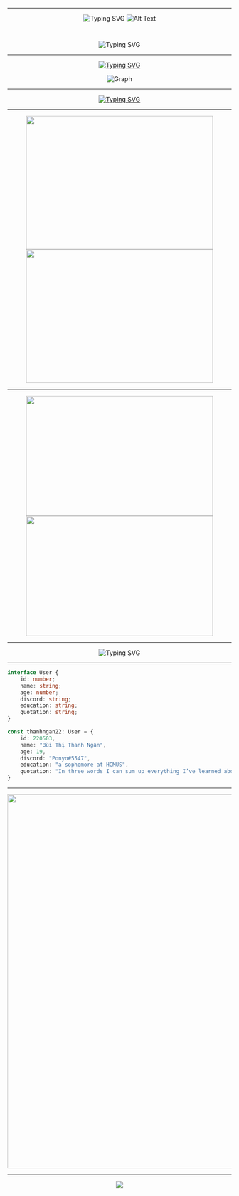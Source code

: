  <div align="center">
 
 ---
 

 ![Typing SVG](https://readme-typing-svg.herokuapp.com?font=Dancing+Script&size=40&duration=2500&color=F86A7C&background=none&center=true&vCenter=true&multiline=true&width=590&height=200&lines=%E2%9C%8C%EF%B8%8F+Hi+there+%F0%9F%98%85;+%F0%9F%92%97+I'm+Thanh+Ngan%2C+from+VietNam+%F0%9F%92%95;%E2%9A%A1)
 <span width="250">
  ![Alt Text](https://pa1.narvii.com/6533/beeeec6ec4e85a1a9a1ca46a0717bcf208007f55_hq.gif)
</span>

```
	
```
	
	
 ![Typing SVG](https://readme-typing-svg.herokuapp.com?font=Dancing+Script&size=40&duration=2500&color=CC8BB8F2&background=none&center=true&vCenter=true&multiline=true&repeat=false&width=840&height=180&lines=%E2%9A%A1+By+the+way%2C;I'm+looking+for+teammates+to+practice+CTF+together.+;If+you're+interested%2C+feel+free+to+contact+me+!+%E2%9A%A1)


---

[![Typing SVG](https://readme-typing-svg.herokuapp.com?font=Dancing+Script&size=40&duration=2500&color=F7A680&center=true&vCenter=true&multiline=true&repeat=false&width=800&height=60&lines=%F0%9F%91%A3+this+is+my+contribution+graph+%F0%9F%91%A3)](https://git.io/typing-svg)

 ![Graph](https://github-readme-activity-graph.cyclic.app/graph?username=thanhngan22&theme=rogue&color=FBCFE8&line=C4B5FD&point=34D399&hide_border=false) 


---

<!-- about ponyo -->
[![Typing SVG](https://readme-typing-svg.herokuapp.com?font=Dancing+Script&size=40&duration=2500&color=F7A680&center=true&vCenter=true&multiline=true&repeat=false&width=840&height=130&lines=%F0%9F%92%A4+let+see+my+favorite+animated+characters+%F0%9F%92%A6;%F0%9F%8C%9F+Ponyo+and+Sosuke+%F0%9F%8C%9F)](https://git.io/typing-svg)

___

<a href="#" >
  <img align="center" src="https://thumbs.gfycat.com/CraftyDecimalAurochs-size_restricted.gif" width="420" height="300" />
</a>

<a href="#" >
  <img align="center" src="https://aestheism.files.wordpress.com/2013/11/ponyo.gif" width="420" height="300" />
</a>

___
<a href="#" >
  <img align="center" src="https://giffiles.alphacoders.com/232/2325.gif" width="420" height="270" />
</a>

<a href="#" >
  <img align="center" src="https://i.pinimg.com/originals/f8/a5/fa/f8a5fa42fff23206014beeb079e9e58a.gif" width="420" height="270" />
</a>

---
![Typing SVG](https://readme-typing-svg.herokuapp.com?font=Dancing+Script&size=40&duration=2500&color=F86A7C&background=none&center=true&vCenter=true&multiline=true&repeat=false&width=840&height=80&lines=%F0%9F%91%80+About+me%F0%9F%A7%90)
___

</div>
	
<!-- code -->
```typescript
interface User {
    id: number;
    name: string;
    age: number;
    discord: string;
    education: string;
    quotation: string;
}

const thanhngan22: User = {
    id: 220503,
    name: "Bùi Thị Thanh Ngân",
    age: 19,
    discord: "Ponyo#5547",
    education: "a sophomore at HCMUS",
    quotation: "In three words I can sum up everything I’ve learned about life: it goes on. ― Robert Frost"
}
```
	
<div align="center">

___
<img align="center" src="https://i.pinimg.com/originals/e1/85/18/e18518c6d24257c6fb02e3c95a862d85.gif?fbclid=IwAR36JRFQPLXBzP1dG5kxFDOk6Bty_9N_5JIIxMprxoEXACjd_2CpOdMLM4U" width="840" />


<!-- footer -->
---
<p align="center">
	<img src="https://profile-counter.glitch.me/thanhngan22/count.svg" />
</p>
</div>
